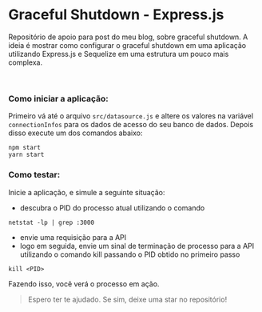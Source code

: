 # Graceful Shutdown - Express.js
Repositório de apoio para post do meu blog, sobre graceful shutdown. A ideia é mostrar como configurar o graceful shutdown em uma aplicação utilizando Express.js e Sequelize em uma estrutura um pouco mais complexa.

<br>

### **Como iniciar a aplicação:**
Primeiro vá até o arquivo `src/datasource.js` e altere os valores na variável `connectionInfos` para os dados de acesso do seu banco de dados. Depois disso execute um dos comandos abaixo:

```
npm start
yarn start
```

### **Como testar:**

Inicie a aplicação, e simule a seguinte situação:
- descubra o PID do processo atual utilizando o comando
```
netstat -lp | grep :3000
```
- envie uma requisição para a API
- logo em seguida, envie um sinal de terminação de processo para a API utilizando o comando kill passando o PID obtido no primeiro passo
```
kill <PID>
```

Fazendo isso, você verá o processo em ação.


> Espero ter te ajudado. Se sim, deixe uma star no repositório!